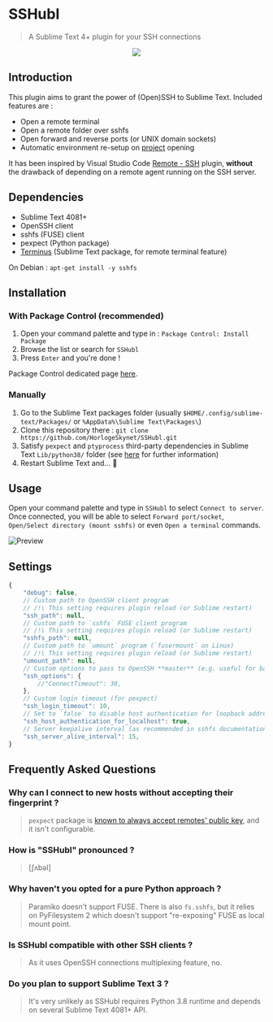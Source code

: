 # SSHubl

> A Sublime Text 4+ plugin for your SSH connections

<p align="center">
	<a href="https://packagecontrol.io/packages/SSHubl"><img src="https://img.shields.io/packagecontrol/dm/SSHubl?style=for-the-badge"></a>
</p>

## Introduction

This plugin aims to grant the power of (Open)SSH to Sublime Text. Included features are :

* Open a remote terminal
* Open a remote folder over sshfs
* Open forward and reverse ports (or UNIX domain sockets)
* Automatic environment re-setup on [project](https://www.sublimetext.com/docs/projects.html) opening

It has been inspired by Visual Studio Code [Remote - SSH](https://marketplace.visualstudio.com/items?itemName=ms-vscode-remote.remote-ssh) plugin, **without** the drawback of depending on a remote agent running on the SSH server.

## Dependencies

* Sublime Text 4081+
* OpenSSH client
* sshfs (FUSE) client
* pexpect (Python package)
* [Terminus](https://packagecontrol.io/packages/Terminus) (Sublime Text package, for remote terminal feature)

On Debian : `apt-get install -y sshfs`

## Installation


### With Package Control (recommended)

1. Open your command palette and type in : `Package Control: Install Package`
2. Browse the list or search for `SSHubl`
3. Press `Enter` and you're done !

Package Control dedicated page [here](https://packagecontrol.io/packages/SSHubl).


### Manually

1. Go to the Sublime Text packages folder (usually `$HOME/.config/sublime-text/Packages/` or `%AppData%\Sublime Text\Packages\`)
2. Clone this repository there : `git clone https://github.com/HorlogeSkynet/SSHubl.git`
3. Satisfy `pexpect` and `ptyprocess` third-party dependencies in Sublime Text `Lib/python38/` folder (see [here](https://stackoverflow.com/a/61200528) for further information)
4. Restart Sublime Text and... :tada:

## Usage

Open your command palette and type in `SSHubl` to select `Connect to server`. Once connected, you will be able to select `Forward port/socket`, `Open/Select directory (mount sshfs)` or even `Open a terminal` commands.

![Preview](https://i.imgur.com/i5uPoWD.gif)

## Settings

```javascript
{
	"debug": false,
	// Custom path to OpenSSH client program
	// /!\ This setting requires plugin reload (or Sublime restart)
	"ssh_path": null,
	// Custom path to `sshfs` FUSE client program
	// /!\ This setting requires plugin reload (or Sublime restart)
	"sshfs_path": null,
	// Custom path to `umount` program (`fusermount` on Linux)
	// /!\ This setting requires plugin reload (or Sublime restart)
	"umount_path": null,
	// Custom options to pass to OpenSSH **master** (e.g. useful for bastion traversal)
	"ssh_options": {
		//"ConnectTimeout": 30,
	},
	// Custom login timeout (for pexpect)
	"ssh_login_timeout": 10,
	// Set to `false` to disable host authentication for loopback addresses (cf. NoHostAuthenticationForLocalhost)
	"ssh_host_authentication_for_localhost": true,
	// Server keepalive interval (as recommended in sshfs documentation)
	"ssh_server_alive_interval": 15,
}
```

## Frequently Asked Questions

### Why can I connect to new hosts without accepting their fingerprint ?

> `pexpect` package is [known to always accept remotes' public key](https://github.com/pexpect/pexpect/blob/4.9/pexpect/pxssh.py#L411-L414), and it isn't configurable.

### How is "SSHubl" pronounced ?

> \[ʃʌbəl\]

### Why haven't you opted for a pure Python approach ?

> Paramiko doesn't support FUSE. There is also `fs.sshfs`, but it relies on PyFilesystem 2 which doesn't support "re-exposing" FUSE as local mount point.

### Is SSHubl compatible with other SSH clients ?

> As it uses OpenSSH connections multiplexing feature, no.

### Do you plan to support Sublime Text 3 ?

> It's very unlikely as SSHubl requires Python 3.8 runtime and depends on several Sublime Text 4081+ API.
